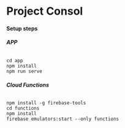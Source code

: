 # **Project Consol**

#### **Setup steps**

###### **APP**
`cd app`<br/>
`npm install`<br/>
`npm run serve`
###### **Cloud Functions**
`npm install -g firebase-tools`<br/>
`cd functions`<br/>
`npm install`<br/>
`firebase emulators:start --only functions`<br/>